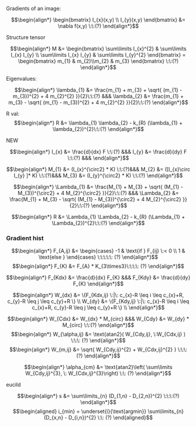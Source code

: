
Gradients of an image:

$$\begin{align*}
   \begin{bmatrix} I_{x}(x,y) \\ I_{y}(x,y) \end{bmatrix} &= \nabla f(x,y) \:\:(?)
\end{align*}$$

Structure tensor

$$\begin{align*}
M &= \begin{bmatrix} \sum\limits I_{x}^{2} &  \sum\limits I_{x} I_{y} \\ \sum\limits I_{x} I_{y} & \sum\limits I_{y}^{2}  \end{bmatrix} =  \begin{bmatrix} m_{1} & m_{2}\\m_{2} & m_{3} \end{bmatrix} \:\:(?)
\end{align*}$$

Eigenvalues:

$$\begin{align*}
\lambda_{1} &= \frac{m_{1} + m_{3} + \sqrt{ (m_{1} - m_{3})^{2} + 4 m_{2}^{2} }}{2}\:\:(?) &&& \lambda_{2} &= \frac{m_{1} + m_{3} - \sqrt{ (m_{1} - m_{3})^{2} + 4 m_{2}^{2} }}{2}\:\:(?)
\end{align*}$$

R val:
$$\begin{align*}
R &= \lambda_{1} \lambda_{2} - k_{R} (\lambda_{1} + \lambda_{2})^{2}\:\:(?)
\end{align*}$$

NEW

$$\begin{align*}
I_{x} &= \frac{d}{dx} F \:\:(?) &&& I_{y} &= \frac{d}{dy} F \:\:(?) &&&
\end{align*}$$

$$\begin{align*}
M_{1} &= (I_{x}^{\circ2} * K)  \:\:(?)&&& M_{2} &= ([I_{x}\circ I_{y} ]* K)  \:\:(?)&&& M_{3} &= (I_{y}^{\circ2} * K) \:\:(?)
\end{align*}$$

$$\begin{align*}
\Lambda_{1} &= \frac{M_{1} + M_{3} + \sqrt{ (M_{1} - M_{3})^{\circ2} + 4 M_{2}^{\circ2} }}{2}\:\:(?)  &&& \Lambda_{2} &= \frac{M_{1} + M_{3} - \sqrt{ (M_{1} - M_{3})^{\circ2} + 4 M_{2}^{\circ2} }}{2}\:\:(?)
\end{align*}$$

$$\begin{align*}
R &= \Lambda_{1} \Lambda_{2} - k_{R} (\Lambda_{1} + \Lambda_{2})^{2}\:\:(?)
\end{align*}$$

### Gradient hist

$$\begin{align*}
F_{A,ij} &= \begin{cases}
    -1 & \text{if } F_{ij} \:< 0 \\
    1 & \text{else }
\end{cases} \:\:\:\:\: (?)
\end{align*}$$
$$\begin{align*}
F_{K} &= F_{A} * K_{3\times3}\:\:\:\: (?)
\end{align*}$$

$$\begin{align*}
F_{Kdx} &= \frac{d}{dx} F_{K} &&& F_{Kdy} &= \frac{d}{dy} F_{K}
\end{align*}$$

$$\begin{align*}
W_{dx} &= \{F_{Kdx,ij} \:|\: c_{x}-R \leq i \leq c_{x}+R, c_{y}-R \leq j \leq c_{y}+R \} \\
W_{dy} &= \{F_{Kdy,ij} \:|\: c_{x}-R \leq i \leq c_{x}+R, c_{y}-R \leq j \leq c_{y}+R \} \\
\end{align*}$$

$$\begin{align*}
W_{Cdx} &= W_{dx} * M_{circ} &&& W_{Cdy} &= W_{dy} * M_{circ} \:\:(?)
\end{align*}$$
$$\begin{align*}
W_{\alpha,ij} &= \text{atan2}( W_{Cdy,ij}, \:W_{Cdx,ij} ) \:\:\: (?)
\end{align*}$$
$$\begin{align*}
W_{m,ij} &= \sqrt{ W_{Cdy,ij}^{2} + W_{Cdx,ij}^{2} } \:\:\: (?)
\end{align*}$$

$$\begin{align*}
\alpha_{cm} &= \text{atan2}\left(  \sum\limits W_{Cdy,ij}^{3}, \: W_{Cdx,ij}^{3}\right) \:\: (?)
\end{align*}$$

eucild

$$\begin{align*}
s &= \sum\limits_{n} (D_{1,n} - D_{2,n})^{2} \:\:\:(?)
\end{align*}$$
$$\begin{aligned}
i_{min} = \underset{i}{\text{argmin}}   \sum\limits_{n} (D_{x,n} - D_{i,n})^{2} \:\: (?)
\end{aligned}$$

